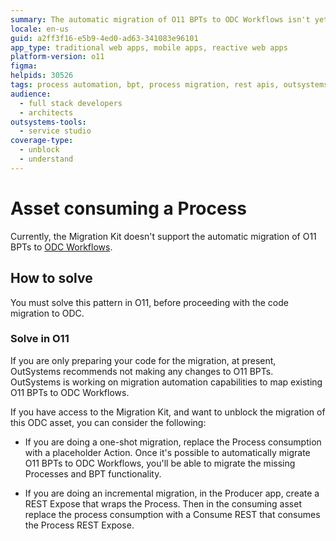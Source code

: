 ```yaml
---
summary: The automatic migration of O11 BPTs to ODC Workflows isn't yet supported.
locale: en-us
guid: a2ff3f16-e5b9-4ed0-ad63-341083e96101
app_type: traditional web apps, mobile apps, reactive web apps
platform-version: o11
figma:
helpids: 30526
tags: process automation, bpt, process migration, rest apis, outsystems upgrades
audience:
  - full stack developers
  - architects
outsystems-tools:
  - service studio
coverage-type:
  - unblock
  - understand
---
```

# Asset consuming a Process

Currently, the Migration Kit doesn't support the automatic migration of O11 BPTs to [ODC Workflows](https://success.outsystems.com/documentation/outsystems_developer_cloud/building_apps/about_business_processes/workflows_in_odc/).

## How to solve

You must solve this pattern in O11, before proceeding with the code migration to ODC.

### Solve in O11

<div class="info" markdown="1">

If you are only preparing your code for the migration, at present, OutSystems recommends not making any changes to O11 BPTs. OutSystems is working on migration automation capabilities to map existing O11 BPTs to ODC Workflows.

</div>

If you have access to the Migration Kit, and want to unblock the migration of this ODC asset, you can consider the following:

* If you are doing a one-shot migration, replace the Process consumption with a placeholder Action. Once it's possible to automatically migrate O11 BPTs to ODC Workflows, you'll be able to migrate the missing Processes and BPT functionality.

* If you are doing an incremental migration, in the Producer app, create a REST Expose that wraps the Process. Then in the consuming asset replace the process consumption with a Consume REST that consumes the Process REST Expose.
